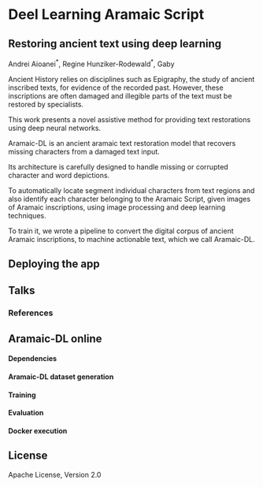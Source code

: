 # Deel Learning Aramaic Script
## Restoring ancient text using deep learning

Andrei Aioanei<sup>\*</sup>, Regine Hunziker-Rodewald<sup>\*</sup>, Gaby

Ancient History relies on disciplines such as Epigraphy, the study of ancient inscribed texts, for evidence of the recorded past. However, these inscriptions are often damaged and illegible parts of the text must be restored by specialists.

This work presents a novel assistive method for providing text restorations using deep neural networks.

Aramaic-DL is an ancient aramaic text restoration model that recovers missing characters from a damaged text input.

Its architecture is carefully designed to handle missing or corrupted character and word depictions.

To automatically locate segment individual characters from text regions and also identify each character belonging to the Aramaic Script, given images of Aramaic inscriptions, using image processing and deep learning techniques.

To train it, we wrote a pipeline to convert the digital corpus of ancient Aramaic inscriptions, to machine actionable text, which we call Aramaic-DL.

## Deploying the app

## Talks

### References

## Aramaic-DL online

#### Dependencies

#### Aramaic-DL dataset generation

#### Training

#### Evaluation

#### Docker execution

## License
Apache License, Version 2.0
